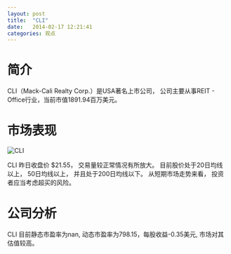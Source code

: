 ```yaml
---
layout: post
title:  "CLI"
date:   2014-02-17 12:21:41
categories: 观点
---
```


# 简介
CLI（Mack-Cali Realty Corp.）是USA著名上市公司，
公司主要从事REIT - Office行业，当前市值1891.94百万美元。

# 市场表现

![CLI](http://finviz.com/chart.ashx?t=CLI&ty=c&ta=1&p=d&s=l)

CLI 昨日收盘价 $21.55，
交易量较正常情况有所放大。
目前股价处于20日均线以上，
50日均线以上，
并且处于200日均线以下。
从短期市场走势来看，
投资者应当考虑超买的风险。

# 公司分析
CLI 目前静态市盈率为nan, 动态市盈率为798.15，每股收益-0.35美元,
市场对其估值较高。

